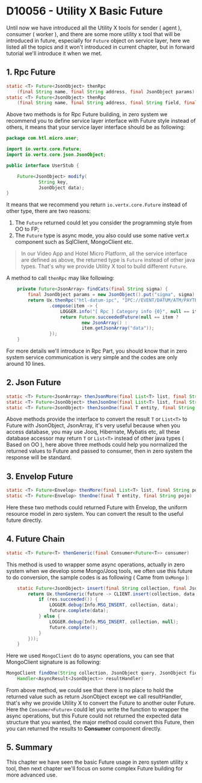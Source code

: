 # D10056 - Utility X Basic Future

Until now we have introduced all the Utility X tools for sender \( agent \), consumer \( worker \), and there are some more utility x tool that will be introduced in future, especially for `Future` object on service layer, here we listed all the topics and it won't introduced in current chapter, but in forward tutorial we'll introduce it when we met.

## 1. Rpc Future

```java
static <T> Future<JsonObject> thenRpc
    (final String name, final String address, final JsonObject params)
static <T> Future<JsonObject> thenRpc
    (final String name, final String address, final String field, final Object value)
```

Above two methods is for Rpc Future building, in zero system we recommend you to define service layer interface with Future style instead of others, it means that your service layer interface should be as following:

```java
package com.htl.micro.user;

import io.vertx.core.Future;
import io.vertx.core.json.JsonObject;

public interface UserStub {

    Future<JsonObject> modify(
            String key,
            JsonObject data);
}
```

It means that we recommend you return `io.vertx.core.Future` instead of other type, there are two reasons:

1. The `Future` returned could let you consider the programming style from OO to FP;
2. The `Future` type is async mode, you also could use some native vert.x component such as SqlClient, MongoClient etc.

> In our Video App and Hotel Micro Platform, all the service interface are defined as above, the returned type is `Future` instead of other java types. That's why we provide Utility X tool to build different `Future`.

A method to call `thenRpc` may like following:

```java
    private Future<JsonArray> findCats(final String sigma) {
        final JsonObject params = new JsonObject().put("sigma", sigma);
        return Ux.thenRpc("htl-datum-ipc", "IPC://EVENT/DATUM/ATM/PAYTERM", params)
                .compose(item -> {
                    LOGGER.info("[ Rpc ] Category info {0}", null == item ? null : item.encode());
                    return Future.succeededFuture(null == item ?
                            new JsonArray() :
                            item.getJsonArray("data"));
                });
    }
```

For more details we'll introduce in Rpc Part, you should know that in zero system service communication is very simple and the codes are only around 10 lines.

## 2. Json Future

```java
static <T> Future<JsonArray> thenJsonMore(final List<T> list, final String pojo)
static <T> Future<JsonObject> thenJsonOne(final List<T> list, final String pojo)
static <T> Future<JsonObject> thenJsonOne(final T entity, final String pojo)
```

Above methods provide the interface to convert the result `T` or `List<T>` to Future with JsonObject, JsonArray, it's very useful because when you access database, you may use Jooq, Hibernate, Mybatis etc, all these database accessor may return `T` or `List<T>` instead of other java types \( Based on OO \), here above three methods could help you normalized the returned values to Future and passed to consumer, then in zero system the response will be standard.

## 3. Envelop Future

```java
static <T> Future<Envelop> thenMore(final List<T> list, final String pojo)
static <T> Future<Envelop> thenOne(final T entity, final String pojo)
```

Here these two methods could returned Future with Envelop, the uniform resource model in zero system. You can convert the result to the useful future directly.

## 4. Future Chain

```java
static <T> Future<T> thenGeneric(final Consumer<Future<T>> consumer)
```

This method is used to wrapper some async operations, actually in zero system when we develop some Mongo/Jooq tools, we often use this future to do conversion, the sample codes is as following \( Came from `UxMongo` \):

```java
    static Future<JsonObject> insert(final String collection, final JsonObject data) {
        return Ux.thenGeneric(future -> CLIENT.insert(collection, data, res -> {
            if (res.succeeded()) {
                LOGGER.debug(Info.MSG_INSERT, collection, data);
                future.complete(data);
            } else {
                LOGGER.debug(Info.MSG_INSERT, collection, null);
                future.complete();
            }
        }));
    }
```

Here we used `MongoClient` do to async operations, you can see that MongoClient signature is as following:

```java
MongoClient findOne(String collection, JsonObject query, JsonObject fields, 
    Handler<AsyncResult<JsonObject>> resultHandler)
```

From above method, we could see that there is no place to hold the returned value such as return JsonObject except we call resultHandler, that's why we provide Utility X to convert the Future to another outer Future. Here the `Consumer<Future>` could let you write the function to wrapper the async operations, but this Future could not returned the expected data structure that you wanted, the major method could convert this Future, then you can returned the results to **Consumer** component directly.

## 5. Summary

This chapter we have seen the basic Future usage in zero system utility x tool, then next chapter we'll focus on some complex Future building for more advanced use.



